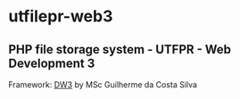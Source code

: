 # utfilepr-web3
PHP file storage system - UTFPR - Web Development 3
----
Framework: [DW3](https://github.com/guilhermedacsilva/web3) by MSc Guilherme da Costa Silva 


